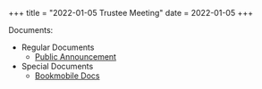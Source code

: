 +++
title = "2022-01-05 Trustee Meeting"
date = 2022-01-05
+++

Documents:

<ul>
<li>Regular Documents
<ul>
<li><a href="../../meeting_announce/20220105.pdf">Public Announcement</a></li>
</ul>
</li>
<li>Special Documents
<ul>
<li><a href="../20220105/miscellaneous_bookmobile_docs.pdf">Bookmobile Docs</a></li>
</ul>
</li>
</ul>
